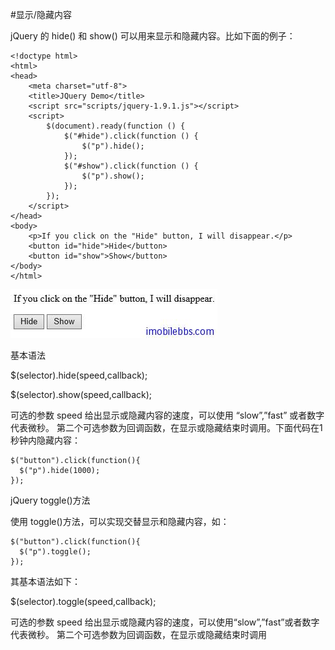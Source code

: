 #显示/隐藏内容

jQuery 的 hide() 和 show() 可以用来显示和隐藏内容。比如下面的例子：

```
<!doctype html>
<html>
<head>
    <meta charset="utf-8">
    <title>JQuery Demo</title>
    <script src="scripts/jquery-1.9.1.js"></script>
    <script>
        $(document).ready(function () {
            $("#hide").click(function () {
                $("p").hide();
            });
            $("#show").click(function () {
                $("p").show();
            });
        });
    </script>
</head>
<body>
    <p>If you click on the "Hide" button, I will disappear.</p>
    <button id="hide">Hide</button>
    <button id="show">Show</button>
</body>
</html>
```

![](images/2.png)

基本语法

$(selector).hide(speed,callback);

$(selector).show(speed,callback);

可选的参数 speed 给出显示或隐藏内容的速度，可以使用 “slow”,”fast” 或者数字代表微秒。
第二个可选参数为回调函数，在显示或隐藏结束时调用。下面代码在1秒钟内隐藏内容：

```
$("button").click(function(){
  $("p").hide(1000);
});
```

jQuery toggle()方法

使用 toggle()方法，可以实现交替显示和隐藏内容，如：

```
$("button").click(function(){
  $("p").toggle();
});
```

其基本语法如下：

$(selector).toggle(speed,callback);

可选的参数 speed 给出显示或隐藏内容的速度，可以使用“slow”,”fast”或者数字代表微秒。
第二个可选参数为回调函数，在显示或隐藏结束时调用


